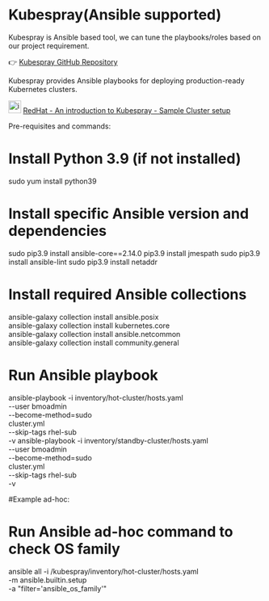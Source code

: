 # Kubespray(Ansible supported)

Kubespray is Ansible based tool, we can tune the playbooks/roles based on our project requirement.

👉 [Kubespray GitHub Repository](https://github.com/kubernetes-sigs/kubespray)

Kubespray provides Ansible playbooks for deploying production-ready Kubernetes clusters.

<img width="25" height="25" alt="image" src="https://github.com/user-attachments/assets/f2aa495b-891c-4d99-9b0e-698e88732367" /> [RedHat - An introduction to Kubespray - Sample Cluster setup](https://www.redhat.com/en/blog/kubespray-deploy-kubernetes)


Pre-requisites and commands:

# Install Python 3.9 (if not installed)
sudo yum install python39

# Install specific Ansible version and dependencies
sudo pip3.9 install ansible-core==2.14.0
pip3.9 install jmespath
sudo pip3.9 install ansible-lint
sudo pip3.9 install netaddr

# Install required Ansible collections
ansible-galaxy collection install ansible.posix <br>
ansible-galaxy collection install kubernetes.core <br>
ansible-galaxy collection install ansible.netcommon <br>
ansible-galaxy collection install community.general <br>

# Run Ansible playbook
ansible-playbook -i inventory/hot-cluster/hosts.yaml \
  --user bmoadmin \
  --become-method=sudo \
  cluster.yml \
  --skip-tags rhel-sub \
  -v
ansible-playbook -i inventory/standby-cluster/hosts.yaml \
  --user bmoadmin \
  --become-method=sudo \
  cluster.yml \
  --skip-tags rhel-sub \
  -v

#Example ad-hoc:
# Run Ansible ad-hoc command to check OS family
ansible all -i /kubespray/inventory/hot-cluster/hosts.yaml \
  -m ansible.builtin.setup \
  -a "filter='ansible_os_family'"

